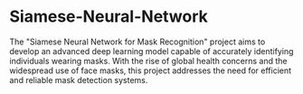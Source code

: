 # Siamese-Neural-Network
The "Siamese Neural Network for Mask Recognition" project aims to develop an advanced deep learning model capable of accurately identifying individuals wearing masks. With the rise of global health concerns and the widespread use of face masks, this project addresses the need for efficient and reliable mask detection systems.
